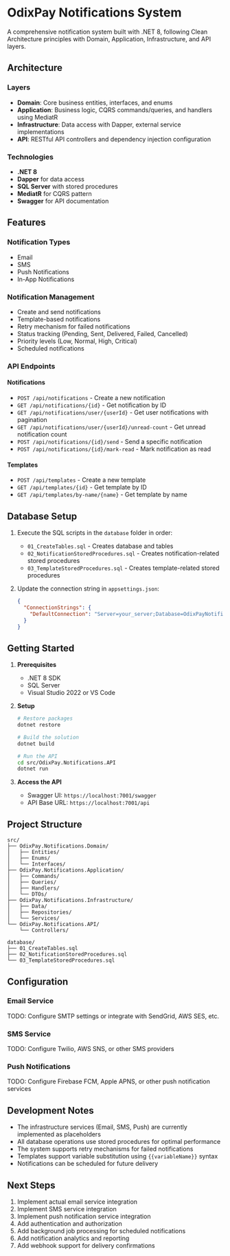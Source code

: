 # OdixPay Notifications System

A comprehensive notification system built with .NET 8, following Clean Architecture principles with Domain, Application, Infrastructure, and API layers.

## Architecture

### Layers

- **Domain**: Core business entities, interfaces, and enums
- **Application**: Business logic, CQRS commands/queries, and handlers using MediatR
- **Infrastructure**: Data access with Dapper, external service implementations
- **API**: RESTful API controllers and dependency injection configuration

### Technologies

- **.NET 8**
- **Dapper** for data access
- **SQL Server** with stored procedures
- **MediatR** for CQRS pattern
- **Swagger** for API documentation

## Features

### Notification Types
- Email
- SMS
- Push Notifications
- In-App Notifications

### Notification Management
- Create and send notifications
- Template-based notifications
- Retry mechanism for failed notifications
- Status tracking (Pending, Sent, Delivered, Failed, Cancelled)
- Priority levels (Low, Normal, High, Critical)
- Scheduled notifications

### API Endpoints

#### Notifications
- `POST /api/notifications` - Create a new notification
- `GET /api/notifications/{id}` - Get notification by ID
- `GET /api/notifications/user/{userId}` - Get user notifications with pagination
- `GET /api/notifications/user/{userId}/unread-count` - Get unread notification count
- `POST /api/notifications/{id}/send` - Send a specific notification
- `POST /api/notifications/{id}/mark-read` - Mark notification as read

#### Templates
- `POST /api/templates` - Create a new template
- `GET /api/templates/{id}` - Get template by ID
- `GET /api/templates/by-name/{name}` - Get template by name

## Database Setup

1. Execute the SQL scripts in the `database` folder in order:
   - `01_CreateTables.sql` - Creates database and tables
   - `02_NotificationStoredProcedures.sql` - Creates notification-related stored procedures
   - `03_TemplateStoredProcedures.sql` - Creates template-related stored procedures

2. Update the connection string in `appsettings.json`:
   ```json
   {
     "ConnectionStrings": {
       "DefaultConnection": "Server=your_server;Database=OdixPayNotifications;Trusted_Connection=true;TrustServerCertificate=true;"
     }
   }
   ```

## Getting Started

1. **Prerequisites**
   - .NET 8 SDK
   - SQL Server
   - Visual Studio 2022 or VS Code

2. **Setup**
   ```bash
   # Restore packages
   dotnet restore

   # Build the solution
   dotnet build

   # Run the API
   cd src/OdixPay.Notifications.API
   dotnet run
   ```

3. **Access the API**
   - Swagger UI: `https://localhost:7001/swagger`
   - API Base URL: `https://localhost:7001/api`

## Project Structure

```
src/
├── OdixPay.Notifications.Domain/
│   ├── Entities/
│   ├── Enums/
│   └── Interfaces/
├── OdixPay.Notifications.Application/
│   ├── Commands/
│   ├── Queries/
│   ├── Handlers/
│   └── DTOs/
├── OdixPay.Notifications.Infrastructure/
│   ├── Data/
│   ├── Repositories/
│   └── Services/
└── OdixPay.Notifications.API/
    └── Controllers/

database/
├── 01_CreateTables.sql
├── 02_NotificationStoredProcedures.sql
└── 03_TemplateStoredProcedures.sql
```

## Configuration

### Email Service
TODO: Configure SMTP settings or integrate with SendGrid, AWS SES, etc.

### SMS Service
TODO: Configure Twilio, AWS SNS, or other SMS providers

### Push Notifications
TODO: Configure Firebase FCM, Apple APNS, or other push notification services

## Development Notes

- The infrastructure services (Email, SMS, Push) are currently implemented as placeholders
- All database operations use stored procedures for optimal performance
- The system supports retry mechanisms for failed notifications
- Templates support variable substitution using `{{variableName}}` syntax
- Notifications can be scheduled for future delivery

## Next Steps

1. Implement actual email service integration
2. Implement SMS service integration
3. Implement push notification service integration
4. Add authentication and authorization
5. Add background job processing for scheduled notifications
6. Add notification analytics and reporting
7. Add webhook support for delivery confirmations
